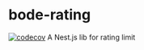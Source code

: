 # bode-rating
[![codecov](https://codecov.io/gh/damiaoterto/bode-rating/graph/badge.svg?token=ZU6UJ43XIL)](https://codecov.io/gh/damiaoterto/bode-rating)
A Nest.js lib for rating limit
